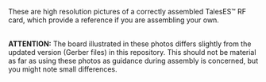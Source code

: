These are high resolution pictures of a correctly assembled TalesES™ RF card, which provide a reference if you are assembling your own.
<p><br>
<b>ATTENTION:</b> The board illustrated in these photos differs slightly from the updated version (Gerber files) in this repository. This should not be material as far as using these photos as guidance during assembly is concerned, but you might note small differences.
